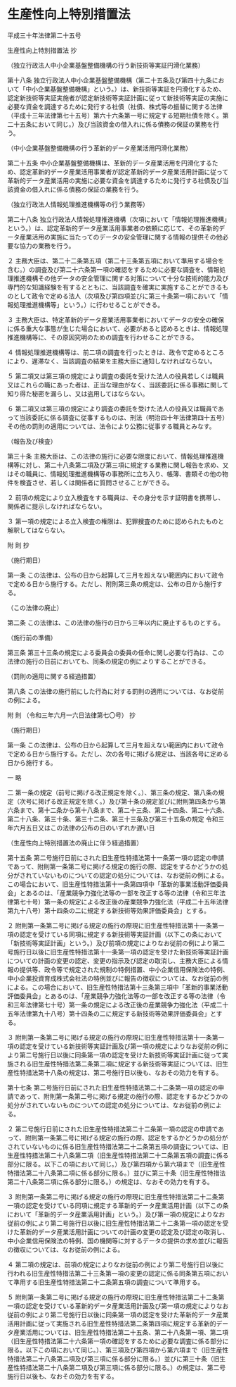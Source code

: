 # 生産性向上特別措置法

平成三十年法律第二十五号

生産性向上特別措置法 抄

（独立行政法人中小企業基盤整備機構の行う新技術等実証円滑化業務）

第十八条 独立行政法人中小企業基盤整備機構（第二十五条及び第四十九条において「中小企業基盤整備機構」という。）は、新技術等実証を円滑化するため、認定新技術等実証実施者が認定新技術等実証計画に従って新技術等実証の実施に必要な資金を調達するために発行する社債（社債、株式等の振替に関する法律（平成十三年法律第七十五号）第六十六条第一号に規定する短期社債を除く。第二十五条において同じ。）及び当該資金の借入れに係る債務の保証の業務を行う。

（中小企業基盤整備機構の行う革新的データ産業活用円滑化業務）

第二十五条 中小企業基盤整備機構は、革新的データ産業活用を円滑化するため、認定革新的データ産業活用事業者が認定革新的データ産業活用計画に従って革新的データ産業活用の実施に必要な資金を調達するために発行する社債及び当該資金の借入れに係る債務の保証の業務を行う。

（独立行政法人情報処理推進機構等の行う業務等）

第二十八条 独立行政法人情報処理推進機構（次項において「情報処理推進機構」という。）は、認定革新的データ産業活用事業者の依頼に応じて、その革新的データ産業活用の実施に当たってのデータの安全管理に関する情報の提供その他必要な協力の業務を行う。

２ 主務大臣は、第二十二条第五項（第二十三条第五項において準用する場合を含む。）の調査及び第二十六条第一項の確認をするために必要な調査を、情報処理推進機構その他データの安全管理に関する対策について十分な技術的能力及び専門的な知識経験を有するとともに、当該調査を確実に実施することができるものとして政令で定める法人（次項及び第四項並びに第三十条第一項において「情報処理推進機構等」という。）に行わせることができる。

３ 主務大臣は、特定革新的データ産業活用事業者においてデータの安全の確保に係る重大な事態が生じた場合において、必要があると認めるときは、情報処理推進機構等に、その原因究明のための調査を行わせることができる。

４ 情報処理推進機構等は、前二項の調査を行ったときは、政令で定めるところにより、遅滞なく、当該調査の結果を主務大臣に通知しなければならない。

５ 第二項又は第三項の規定により調査の委託を受けた法人の役員若しくは職員又はこれらの職にあった者は、正当な理由がなく、当該委託に係る事務に関して知り得た秘密を漏らし、又は盗用してはならない。

６ 第二項又は第三項の規定により調査の委託を受けた法人の役員又は職員であって当該委託に係る調査に従事するものは、刑法（明治四十年法律第四十五号）その他の罰則の適用については、法令により公務に従事する職員とみなす。

（報告及び検査）

第三十条 主務大臣は、この法律の施行に必要な限度において、情報処理推進機構等に対し、第二十八条第二項及び第三項に規定する業務に関し報告を求め、又はその職員に、情報処理推進機構等の事務所に立ち入り、帳簿、書類その他の物件を検査させ、若しくは関係者に質問させることができる。

２ 前項の規定により立入検査をする職員は、その身分を示す証明書を携帯し、関係者に提示しなければならない。

３ 第一項の規定による立入検査の権限は、犯罪捜査のために認められたものと解釈してはならない。

附 則 抄

（施行期日）

第一条 この法律は、公布の日から起算して三月を超えない範囲内において政令で定める日から施行する。ただし、附則第三条の規定は、公布の日から施行する。

（この法律の廃止）

第二条 この法律は、この法律の施行の日から三年以内に廃止するものとする。

（施行前の準備）

第三条 第三十三条の規定による委員会の委員の任命に関し必要な行為は、この法律の施行の日前においても、同条の規定の例によりすることができる。

（罰則の適用に関する経過措置）

第八条 この法律の施行前にした行為に対する罰則の適用については、なお従前の例による。

附 則 （令和三年六月一六日法律第七〇号） 抄

（施行期日）

第一条 この法律は、公布の日から起算して三月を超えない範囲内において政令で定める日から施行する。ただし、次の各号に掲げる規定は、当該各号に定める日から施行する。

一 略

二 第一条の規定（前号に掲げる改正規定を除く。）、第三条の規定、第八条の規定（次号に掲げる改正規定を除く。）及び第十条の規定並びに附則第四条から第六条まで、第十二条から第十八条まで、第二十三条、第二十四条、第二十六条、第二十八条、第三十条、第三十二条、第三十三条及び第三十五条の規定 令和三年六月五日又はこの法律の公布の日のいずれか遅い日

（生産性向上特別措置法の廃止に伴う経過措置）

第十五条 第二号施行日前にされた旧生産性特措法第十一条第一項の認定の申請であって、附則第一条第二号に掲げる規定の施行の際、認定をするかどうかの処分がされていないものについての認定の処分については、なお従前の例による。この場合において、旧生産性特措法第十一条第四項中「革新的事業活動評価委員会」とあるのは、「産業競争力強化法等の一部を改正する等の法律（令和三年法律第七十号）第一条の規定による改正後の産業競争力強化法（平成二十五年法律第九十八号）第十四条の二に規定する新技術等効果評価委員会」とする。

２ 附則第一条第二号に掲げる規定の施行の際現に旧生産性特措法第十一条第一項の認定を受けている同項に規定する新技術等実証計画（以下この条において「新技術等実証計画」という。）及び前項の規定によりなお従前の例により第二号施行日以後に旧生産性特措法第十一条第一項の認定を受けた新技術等実証計画についての計画の変更の認定、変更の指示及び認定の取消し、主務大臣による情報の提供等、政令等で規定された規制の特例措置、中小企業信用保険法の特例、中小企業投資育成株式会社法の特例並びに報告の徴収については、なお従前の例による。この場合において、旧生産性特措法第十三条第三項中「革新的事業活動評価委員会」とあるのは、「産業競争力強化法等の一部を改正する等の法律（令和三年法律第七十号）第一条の規定による改正後の産業競争力強化法（平成二十五年法律第九十八号）第十四条の二に規定する新技術等効果評価委員会」とする。

３ 附則第一条第二号に掲げる規定の施行の際現に旧生産性特措法第十一条第一項の認定を受けている新技術等実証計画及び第一項の規定によりなお従前の例により第二号施行日以後に同条第一項の認定を受けた新技術等実証計画に従って実施される旧生産性特措法第二条第二項に規定する新技術等実証については、旧生産性特措法第十八条の規定は、第二号施行日以後も、なおその効力を有する。

第十七条 第二号施行日前にされた旧生産性特措法第二十二条第一項の認定の申請であって、附則第一条第二号に掲げる規定の施行の際、認定をするかどうかの処分がされていないものについての認定の処分については、なお従前の例による。

２ 第二号施行日前にされた旧生産性特措法第二十二条第一項の認定の申請であって、附則第一条第二号に掲げる規定の施行の際、認定をするかどうかの処分がされていないものに係る旧生産性特措法第二十二条第五項の調査については、旧生産性特措法第二十八条第二項（旧生産性特措法第二十二条第五項の調査に係る部分に限る。以下この項において同じ。）及び第四項から第六項まで（旧生産性特措法第二十八条第二項に係る部分に限る。）並びに第三十条（旧生産性特措法第二十八条第二項に係る部分に限る。）の規定は、なおその効力を有する。

３ 附則第一条第二号に掲げる規定の施行の際現に旧生産性特措法第二十二条第一項の認定を受けている同項に規定する革新的データ産業活用計画（以下この条において「革新的データ産業活用計画」という。）及び第一項の規定によりなお従前の例により第二号施行日以後に旧生産性特措法第二十二条第一項の認定を受けた革新的データ産業活用計画についての計画の変更の認定及び認定の取消し、中小企業信用保険法の特例、国の機関等に対するデータの提供の求め並びに報告の徴収については、なお従前の例による。

４ 第二項の規定は、前項の規定によりなお従前の例により第二号施行日以後に行われる旧生産性特措法第二十三条第一項の変更の認定に係る同条第五項において準用する旧生産性特措法第二十二条第五項の調査について準用する。

５ 附則第一条第二号に掲げる規定の施行の際現に旧生産性特措法第二十二条第一項の認定を受けている革新的データ産業活用計画及び第一項の規定によりなお従前の例により第二号施行日以後に同条第一項の認定を受けた革新的データ産業活用計画に従って実施される旧生産性特措法第二条第四項に規定する革新的データ産業活用については、旧生産性特措法第二十五条、第二十八条第一項、第二項（旧生産性特措法第二十六条第一項の確認をするために必要な調査に係る部分に限る。以下この項において同じ。）、第三項及び第四項から第六項まで（旧生産性特措法第二十八条第二項及び第三項に係る部分に限る。）並びに第三十条（旧生産性特措法第二十八条第二項及び第三項に係る部分に限る。）の規定は、第二号施行日以後も、なおその効力を有する。
